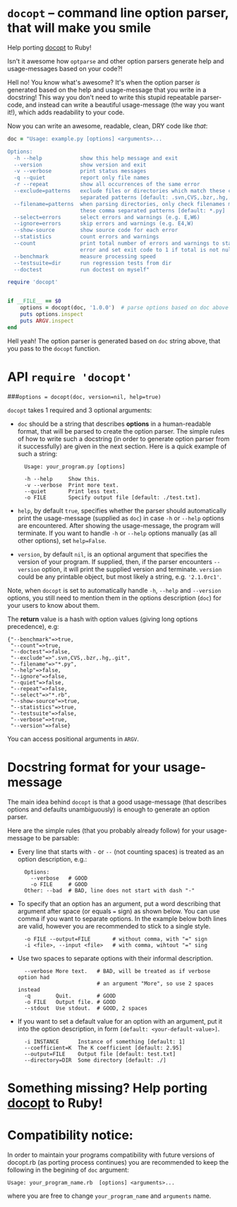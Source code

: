 `docopt` – command line option parser, that will make you smile
===============================================================================

Help porting [docopt](http://docopt.org/) to Ruby!

Isn't it awesome how `optparse` and other option parsers generate help and
usage-messages based on your code?!

Hell no!  You know what's awesome?  It's when the option parser *is* generated
based on the help and usage-message that you write in a docstring!  This way
you don't need to write this stupid repeatable parser-code, and instead can
write a beautiful usage-message (the way you want it!), which adds readability
to your code.

Now you can write an awesome, readable, clean, DRY code like *that*:

```ruby
doc = "Usage: example.py [options] <arguments>...

Options:
  -h --help            show this help message and exit
  --version            show version and exit
  -v --verbose         print status messages
  -q --quiet           report only file names
  -r --repeat          show all occurrences of the same error
  --exclude=patterns   exclude files or directories which match these comma
                       separated patterns [default: .svn,CVS,.bzr,.hg,.git]
  --filename=patterns  when parsing directories, only check filenames matching
                       these comma separated patterns [default: *.py]
  --select=errors      select errors and warnings (e.g. E,W6)
  --ignore=errors      skip errors and warnings (e.g. E4,W)
  --show-source        show source code for each error
  --statistics         count errors and warnings
  --count              print total number of errors and warnings to standard
                       error and set exit code to 1 if total is not null
  --benchmark          measure processing speed
  --testsuite=dir      run regression tests from dir
  --doctest            run doctest on myself"

require 'docopt'


if __FILE__ == $0
    options = docopt(doc, '1.0.0')  # parse options based on doc above
    puts options.inspect
    puts ARGV.inspect
end
```

Hell yeah! The option parser is generated based on `doc` string above, that you
pass to the `docopt` function.

API `require 'docopt'`
===============================================================================

###`options = docopt(doc, version=nil, help=true)`

`docopt` takes 1 required and 3 optional arguments:

- `doc` should be a string that
describes **options** in a human-readable format, that will be parsed to create
the option parser.  The simple rules of how to write such a docstring
(in order to generate option parser from it successfully) are given in the next
section. Here is a quick example of such a string:

        Usage: your_program.py [options]

        -h --help     Show this.
        -v --verbose  Print more text.
        --quiet       Print less text.
        -o FILE       Specify output file [default: ./test.txt].

- `help`, by default `true`, specifies whether the parser should automatically
print the usage-message (supplied as `doc`) in case `-h` or `--help` options
are encountered. After showing the usage-message, the program will terminate.
If you want to handle `-h` or `--help` options manually (as all other options),
set `help=False`.

- `version`, by default `nil`, is an optional argument that specifies the
version of your program. If supplied, then, if the parser encounters
`--version` option, it will print the supplied version and terminate.
`version` could be any printable object, but most likely a string,
e.g. `'2.1.0rc1'`.

Note, when `docopt` is set to automatically handle `-h`, `--help` and
`--version` options, you still need to mention them in the options description
(`doc`) for your users to know about them.

The **return** value is a hash with option values
(giving long options precedence), e.g:

    {"--benchmark"=>true,
     "--count"=>true,
     "--doctest"=>false,
     "--exclude"=>".svn,CVS,.bzr,.hg,.git",
     "--filename"=>"*.py",
     "--help"=>false,
     "--ignore"=>false,
     "--quiet"=>false,
     "--repeat"=>false,
     "--select"=>"*.rb",
     "--show-source"=>true,
     "--statistics"=>true,
     "--testsuite"=>false,
     "--verbose"=>true,
     "--version"=>false}

You can access positional arguments in `ARGV`.

Docstring format for your usage-message
===============================================================================

The main idea behind `docopt` is that a good usage-message (that describes
options and defaults unambiguously) is enough to generate an option parser.

Here are the simple rules (that you probably already follow) for your
usage-message to be parsable:

- Every line that starts with `-` or `--` (not counting spaces) is treated
as an option description, e.g.:

        Options:
          --verbose   # GOOD
          -o FILE     # GOOD
        Other: --bad  # BAD, line does not start with dash "-"

- To specify that an option has an argument, put a word describing that
argument after space (or equals `=` sign) as shown below.
You can use comma if you want to separate options. In the example below both
lines are valid, however you are recommended to stick to a single style.

        -o FILE --output=FILE       # without comma, with "=" sign
        -i <file>, --input <file>   # with comma, wihtout "=" sing

- Use two spaces to separate options with their informal description.

        --verbose More text.   # BAD, will be treated as if verbose option had
                               # an argument "More", so use 2 spaces instead
        -q        Quit.        # GOOD
        -o FILE   Output file. # GOOD
        --stdout  Use stdout.  # GOOD, 2 spaces

- If you want to set a default value for an option with an argument, put it
into the option description, in form `[default: <your-default-value>]`.

        -i INSTANCE      Instance of something [default: 1]
        --coefficient=K  The K coefficient [default: 2.95]
        --output=FILE    Output file [default: test.txt]
        --directory=DIR  Some directory [default: ./]

Something missing? Help porting [docopt](http://docopt.org/) to Ruby!
===============================================================================

Compatibility notice:
===============================================================================

In order to maintain your programs compatibility with future versions
of docopt.rb (as porting process continues) you are recommended to
keep the following in the begining of `doc` argument:

    Usage: your_program_name.rb  [options] <arguments>...

where you are free to change `your_program_name` and `arguments` name.

